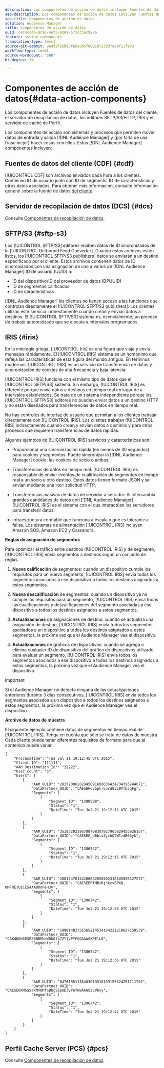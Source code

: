 ```yaml
---
description: Los componentes de acción de datos incluyen Fuentes de datos del cliente, el servidor de recopilación de datos, los editores SFTP/S3/HTTP, IRIS y el servidor de caché de Perfil.
seo-description: Los componentes de acción de datos incluyen Fuentes de datos del cliente, el servidor de recopilación de datos, los editores SFTP/S3/HTTP, IRIS y el servidor de caché de Perfil.
seo-title: Componentes de acción de datos
solution: Audience Manager
title: Componentes de acción de datos
uuid: c4c4cc46-8c96-4ef5-8269-571cc5ac9276
feature: system components
translation-type: tm+mt
source-git-commit: 9e4f2f26b83fe6e5b6f669107239d7edaf11fed3
workflow-type: tm+mt
source-wordcount: '680'
ht-degree: 3%

---
```



# Componentes de acción de datos{#data-action-components}

Los componentes de acción de datos incluyen Fuentes de datos del cliente, el servidor de recopilación de datos, los editores SFTP/S3/HTTP, IRIS y el servidor de caché de Perfil.

<!-- 

c_compact.xml

 -->

Los componentes de acción son sistemas y procesos que permiten mover datos de entrada y salida [!DNL Audience Manager] y (por falta de una frase mejor) hacer cosas con ellos. Estos [!DNL Audience Manager] componentes incluyen:

## Fuentes de datos del cliente (CDF) {#cdf}

[!UICONTROL CDF] son archivos enviados cada hora a los clientes. Contienen ID de usuario junto con ID de segmento, ID de características y otros datos asociados. Para obtener más información, consulte Información general sobre la fuente de datos [del cliente](../../features/cdf-files.md).

## Servidor de recopilación de datos (DCS) {#dcs}

Consulte [Componentes de recopilación de datos](../../reference/system-components/components-data-collection.md).

## SFTP/S3 {#sftp-s3}

Los [!UICONTROL SFTP/S3] editores reciben datos de ID sincronizados de la [!UICONTROL Outbound Feed Converter]. Cuando estos archivos estén listos, los [!UICONTROL SFTP/S3 publishers] datos se enviarán a un destino especificado por el cliente. Estos archivos contienen datos de ID sincronizados con una asignación de uno a varios de [!DNL Audience Manager] ID de usuario (UUID) a:

* ID del dispositivo/ID del proveedor de datos (DPUUID)
* ID de segmentos calificados
* ID de características

[!DNL Audience Manager] los clientes no tienen acceso a las funciones que controlan directamente el [!UICONTROL SFPT/S3 publishers]. Los clientes utilizan este servicio indirectamente cuando crean y envían datos a destinos. El [!UICONTROL SFTP/S3] sistema es, esencialmente, un proceso de trabajo automatizado que se ejecuta a intervalos programados.

## IRIS {#iris}

En la mitología griega, [!UICONTROL Iris] es una figura que viaja y envía mensajes rápidamente. El [!UICONTROL IRIS] sistema es un homónimo que refleja las características de esta figura del mundo antiguo. En términos modernos, [!UICONTROL IRIS] es un servicio de transferencia de datos y sincronización de cookies de alta frecuencia y baja latencia.

[!UICONTROL IRIS] funciona con el mismo tipo de datos que el [!UICONTROL SFTP/S3] sistema. Sin embargo, [!UICONTROL IRIS] es diferente porque envía datos a destinos en tiempo real en lugar de a intervalos establecidos. Se trata de un sistema independiente porque los [!UICONTROL SFTP/S3] editores no pueden enviar datos a un destino HTTP y no están diseñados para transferencias de datos en tiempo real.

No hay controles de interfaz de usuario que permitan a los clientes trabajar directamente con [!UICONTROL IRIS]. Los clientes trabajan [!UICONTROL IRIS] indirectamente cuando crean y envían datos a destinos y para otros procesos que requieren transferencias de datos rápidas.

Algunos ejemplos de [!UICONTROL IRIS] servicios y características son:

* Proporcionar una sincronización rápida (en menos de 30 segundos) para cookies y segmentos. Puede sincronizar la [!DNL Audience Manager] cookie, las cookies de socio o ambas.
* Transferencias de datos en tiempo real. [!UICONTROL IRIS] es responsable de enviar eventos de cualificación de segmentos en tiempo real a un socio u otro destino. Estos datos tienen formato JSON y se envían mediante una `POST` solicitud HTTP.

* Transferencias masivas de datos de servidor a servidor: Si intercambia grandes cantidades de datos con [!DNL Audience Manager], [!UICONTROL IRIS] es el sistema con el que interactúan los servidores para transferir datos.

* Infraestructura confiable que funciona a escala y que es tolerante a fallas. Los sistemas de alimentación [!UICONTROL IRIS] incluyen Amazon SQS, Amazon EC2 y Cassandra.

**Reglas de asignación de segmentos**

Para optimizar el tráfico entre destinos [!UICONTROL IRIS] y de segmento, [!UICONTROL IRIS] envía segmentos a destinos según un conjunto de reglas.

1. **Nueva calificación** de segmentos: cuando un dispositivo cumple los requisitos para un nuevo segmento, [!UICONTROL IRIS] envía todos los segmentos asociados a ese dispositivo a todos los destinos asignados a estos segmentos.

1. **Nueva descalificación** de segmentos: cuando un dispositivo ya no cumple los requisitos para un segmento, [!UICONTROL IRIS] envía todas las cualificaciones y descalificaciones del segmento asociadas a ese dispositivo a todos los destinos asignados a estos segmentos.

1. **Actualizaciones** de asignaciones de destino: cuando se actualiza una asignación de destino, [!UICONTROL IRIS] envía todos los segmentos asociados a un dispositivo a todos los destinos asignados a estos segmentos, la próxima vez que el Audience Manager vea el dispositivo.

1. **Actualizaciones** de gráficos de dispositivos: cuando se agrega o elimina cualquier ID de dispositivo del gráfico de dispositivos utilizado para evaluar un segmento, [!UICONTROL IRIS] envía todos los segmentos asociados a ese dispositivo a todos los destinos asignados a estos segmentos, la próxima vez que el Audience Manager vea el dispositivo.

>[!IMPORTANT]
>
>Si el Audience Manager no detecta ninguna de las actualizaciones anteriores durante 3 días consecutivos, [!UICONTROL IRIS] envía todos los segmentos asociados a un dispositivo a todos los destinos asignados a estos segmentos, la próxima vez que el Audience Manager vea el dispositivo.

**Archivo de datos de muestra**

El siguiente ejemplo contiene datos de segmentos en tiempo real de [!UICONTROL IRIS]. Tenga en cuenta que sólo se trata de datos de muestra. Cada cliente puede tener diferentes requisitos de formato para que el contenido pueda variar.

```
{
    "ProcessTime": "Tue Jul 21 19:12:45 UTC 2015",
    "Client_ID": "111111",
    "AAM_Destination_Id": "22222",
    "User_count": "5",
    "Users": [
        {
            "AAM_UUID": "28272096202945091600036434734793744071",
            "DataPartner_UUID": "CAESEFdv5pk-Lurd8vL9Yfb3qFg",
            "Segments": [
                {
                    "Segment_ID": "1200598",
                    "Status": "1",
                    "DateTime": "Tue Jul 21 19:12:12 UTC 2015"
                }
            ]
        },
        {
            "AAM_UUID": "35183292386788708387827965829455926157",
            "DataPartner_UUID": "CAESEF_d8blvZjchQ2WTzdB65yk",
            "Segments": [
                {
                    "Segment_ID": "1306742",
                    "Status": "1",
                    "DateTime": "Tue Jul 21 19:12:15 UTC 2015"
                }
            ]
        },
        {
            "AAM_UUID": "28012470144260632050402316345856327572",
            "DataPartner_UUID": "CAESEEPfHBiRjhkzvBPXQ-0MFRE|UzCESAAABOnFeHJy",
            "Segments": [
                {
                    "Segment_ID": "1306742",
                    "Status": "1",
                    "DateTime": "Tue Jul 21 19:12:33 UTC 2015"
                }
            ]
        },
        {
            "AAM_UUID": "18981483751565214534184221210627150539",
            "DataPartner_UUID": "CAK4NDH0ESEE6NBEhoWDkB7s7ZY|VPYFQQAAASXPElL0",
            "Segments": [
                {
                    "Segment_ID": "1306742",
                    "Status": "1",
                    "DateTime": "Tue Jul 21 19:12:36 UTC 2015"
                }
            ]
        },
        {
            "AAM_UUID": "04761851136483019318109155624251711702",
            "DataPartner_UUID": "CAESEDkM5aSaKMV8MfaBhgSspmE|VYnTNwAAASzvVhxy",
            "Segments": [
                {
                    "Segment_ID": "1306742",
                    "Status": "1",
                    "DateTime": "Tue Jul 21 19:12:42 UTC 2015"
                }
            ]
        }
    ]
}
```

## Perfil Cache Server (PCS) {#pcs}

Consulte [Componentes de recopilación de datos](../../reference/system-components/components-data-collection.md).
